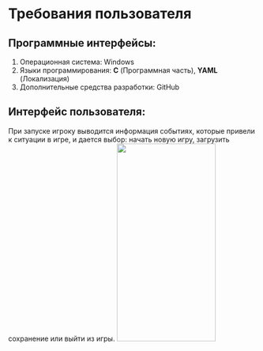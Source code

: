 






<h1> Требования пользователя </h1>

<h2> Программные интерфейсы: </h2>

1. Операционная система: Windows
2. Языки программирования: **C** (Программная часть), **YAML** (Локализация)
3. Дополнительные средства разработки: GitHub

<h2> Интерфейс пользователя: </h2>

При запуске игроку выводится информация событиях, которые привели к ситуации в игре, и дается выбор: начать новую игру, загрузить сохранение или выйти из игры.
<img src="github.com/tanktema/KingOfToads/tree/main/Interace/MainMenu.png" height=400 width=200>
